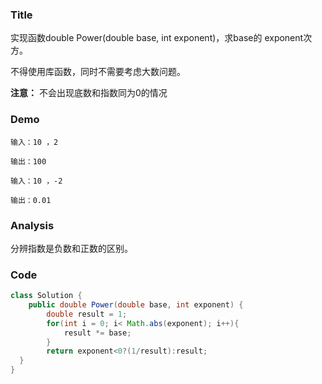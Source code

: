 ###   Title

实现函数double Power(double base, int exponent)，求base的 exponent次方。

不得使用库函数，同时不需要考虑大数问题。

**注意：**
不会出现底数和指数同为0的情况
###   Demo
```
输入：10 ，2

输出：100
```

```
输入：10 ，-2  

输出：0.01
```
###   Analysis

分辨指数是负数和正数的区别。

###   Code

```java
class Solution {
    public double Power(double base, int exponent) {
        double result = 1;
        for(int i = 0; i< Math.abs(exponent); i++){
            result *= base;
        }
        return exponent<0?(1/result):result;
  }
}
```
